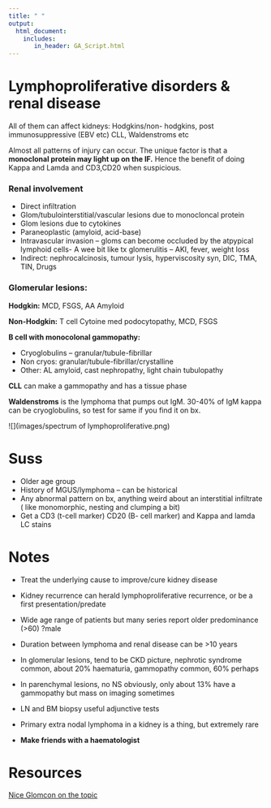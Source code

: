 ```yaml
---
title: " "
output: 
  html_document:
    includes:
       in_header: GA_Script.html
---
```

# Lymphoproliferative disorders & renal disease

All of them can affect kidneys: Hodgkins/non- hodgkins, post immunosuppressive (EBV etc) CLL, Waldenstroms etc

Almost all patterns of injury can occur. The unique factor is that a **monoclonal protein may light up on the IF.** Hence the benefit of doing Kappa and Lamda and CD3,CD20 when suspicious.

### Renal involvement

-   Direct infiltration
-   Glom/tubulointerstitial/vascular lesions due to monocloncal protein
-   Glom lesions due to cytokines
-   Paraneoplastic (amyloid, acid-base)
-   Intravascular invasion – gloms can become occluded by the atpypical lymphoid cells- A wee bit like tx glomerulitis – AKI, fever, weight loss
-   Indirect: nephrocalcinosis, tumour lysis, hyperviscosity syn, DIC, TMA, TIN, Drugs


### Glomerular lesions:

**Hodgkin:** MCD, FSGS, AA Amyloid

**Non-Hodgkin:** T cell Cytoine med podocytopathy, MCD, FSGS

**B cell with monocolonal gammopathy:**

-   Cryoglobulins – granular/tubule-fibrillar
-   Non cryos: granular/tubule-fibrillar/crystalline
-   Other: AL amyloid, cast nephropathy, light chain tubulopathy

**CLL** can make a gammopathy and has a tissue phase

**Waldenstroms** is the lymphoma that pumps out IgM. 30-40% of IgM kappa can be cryoglobulins, so test for same if you find it on bx.

![](images/spectrum of lymphoproliferative.png)

# Suss

-   Older age group
-   History of MGUS/lymphoma – can be historical
-   Any abnormal pattern on bx, anything weird about an interstitial infiltrate ( like monomorphic, nesting and clumping a bit)
-   Get a CD3 (t-cell marker) CD20 (B- cell marker) and Kappa and lamda LC stains

# Notes

-   Treat the underlying cause to improve/cure kidney disease

-   Kidney recurrence can herald lymphoproliferative recurrence, or be a first presentation/predate

-   Wide age range of patients but many series report older predominance (\>60) ?male

-   Duration between lymphoma and renal disease can be \>10 years

-   In glomerular lesions, tend to be CKD picture, nephrotic syndrome common, about 20% haematuria, gammopathy common, 60% perhaps

-   In parenchymal lesions, no NS obviously, only about 13% have a gammopathy but mass on imaging sometimes

-   LN and BM biopsy useful adjunctive tests

-   Primary extra nodal lymphoma in a kidney is a thing, but extremely rare

-   **Make friends with a haematologist** 

# Resources

[Nice Glomcon on the topic](https://www.youtube.com/watch?v=xmF6K3-yygA)



